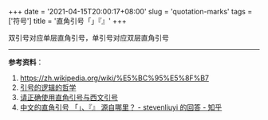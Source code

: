 +++
date = '2021-04-15T20:00:17+08:00'
slug = 'quotation-marks'
tags = ['符号']
title = '直角引号「」『』'
+++

双引号对应单层直角引号，单引号对应双层直角引号

---

**参考资料**：

1. <https://zh.wikipedia.org/wiki/%E5%BC%95%E5%8F%B7>
2. [引号的逻辑的哲学](https://io-oi.me/tech/the-philosophy-of-the-logic-of-quotation-mark/)
3. [请正确使用直角引号与西文引号](https://zhuanlan.zhihu.com/p/20151625)
4. [中文的直角引号 「」、『』 源自哪里？ - stevenliuyi 的回答 - 知乎](https://www.zhihu.com/question/19867627/answer/15592753)

